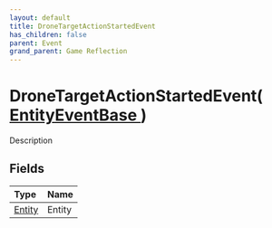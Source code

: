 ```yaml
---
layout: default
title: DroneTargetActionStartedEvent
has_children: false
parent: Event
grand_parent: Game Reflection
---
```

# DroneTargetActionStartedEvent( [ EntityEventBase ](/riftbreaker-wiki/docs/game-reflection/events/entity_event_base/) )
Description 

## Fields

| Type | Name |
|:----------|:--------------|
| [Entity](/riftbreaker-wiki/docs/game-reflection/classes/entity/) | Entity |

